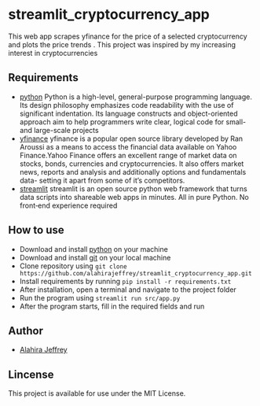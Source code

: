 # streamlit_cryptocurrency_app

This web app scrapes yfinance for the price of a selected cryptocurrency and plots the price trends . This project was inspired by my increasing interest in cryptocurrencies

## Requirements
- [python](https://www.python.org/) Python is a high-level, general-purpose programming language. Its design philosophy emphasizes code readability with the use of significant indentation. Its language constructs and object-oriented approach aim to help programmers write clear, logical code for small- and large-scale projects 
- [yfinance](https://pypi.org/project/yfinance/) yfinance is a popular open source library developed by Ran Aroussi as a means to access the financial data available on Yahoo Finance.Yahoo Finance offers an excellent range of market data on stocks, bonds, currencies and cryptocurrencies. It also offers market news, reports and analysis and additionally options and fundamentals data- setting it apart from some of it’s competitors.
- [streamlit](https://streamlit.io/) streamlit is an open source python web framework that turns data scripts into shareable web apps in minutes. All in pure Python. No front‑end experience required

## How to use
- Download and install [python](https://www.python.org/) on your machine
- Download and install [git](https://git-scm.com/downloads) on your local machine
- Clone repository using `git clone https://github.com/alahirajeffrey/streamlit_cryptocurrency_app.git`
- Install requirements by running `pip install -r requirements.txt`
- After installation, open a terminal and navigate to the project folder
- Run the program using `streamlit run src/app.py`
- After the program starts, fill in the required fields and run

## Author
* [Alahira Jeffrey](https://github.com/alahirajeffrey)

## Lincense
This project is available for use under the MIT License.
